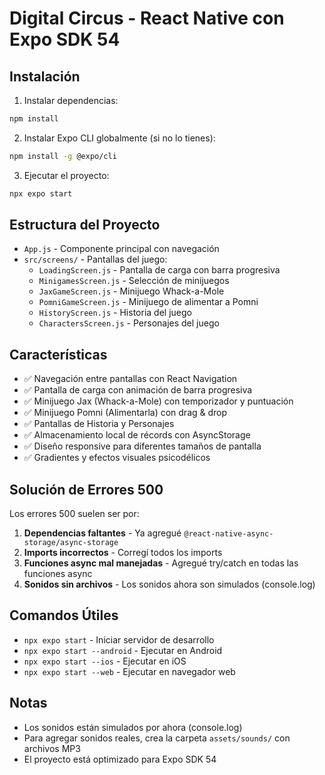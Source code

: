 # Digital Circus - React Native con Expo SDK 54

## Instalación

1. Instalar dependencias:
```bash
npm install
```

2. Instalar Expo CLI globalmente (si no lo tienes):
```bash
npm install -g @expo/cli
```

3. Ejecutar el proyecto:
```bash
npx expo start
```

## Estructura del Proyecto

- `App.js` - Componente principal con navegación
- `src/screens/` - Pantallas del juego:
  - `LoadingScreen.js` - Pantalla de carga con barra progresiva
  - `MinigamesScreen.js` - Selección de minijuegos
  - `JaxGameScreen.js` - Minijuego Whack-a-Mole
  - `PomniGameScreen.js` - Minijuego de alimentar a Pomni
  - `HistoryScreen.js` - Historia del juego
  - `CharactersScreen.js` - Personajes del juego

## Características

- ✅ Navegación entre pantallas con React Navigation
- ✅ Pantalla de carga con animación de barra progresiva
- ✅ Minijuego Jax (Whack-a-Mole) con temporizador y puntuación
- ✅ Minijuego Pomni (Alimentarla) con drag & drop
- ✅ Pantallas de Historia y Personajes
- ✅ Almacenamiento local de récords con AsyncStorage
- ✅ Diseño responsive para diferentes tamaños de pantalla
- ✅ Gradientes y efectos visuales psicodélicos

## Solución de Errores 500

Los errores 500 suelen ser por:
1. **Dependencias faltantes** - Ya agregué `@react-native-async-storage/async-storage`
2. **Imports incorrectos** - Corregí todos los imports
3. **Funciones async mal manejadas** - Agregué try/catch en todas las funciones async
4. **Sonidos sin archivos** - Los sonidos ahora son simulados (console.log)

## Comandos Útiles

- `npx expo start` - Iniciar servidor de desarrollo
- `npx expo start --android` - Ejecutar en Android
- `npx expo start --ios` - Ejecutar en iOS
- `npx expo start --web` - Ejecutar en navegador web

## Notas

- Los sonidos están simulados por ahora (console.log)
- Para agregar sonidos reales, crea la carpeta `assets/sounds/` con archivos MP3
- El proyecto está optimizado para Expo SDK 54